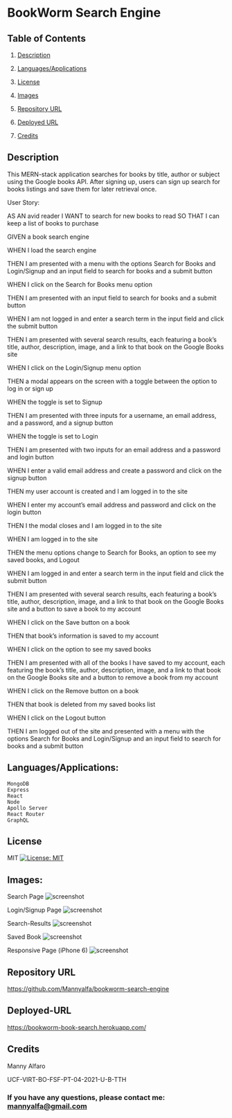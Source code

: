 # BookWorm Search Engine

## Table of Contents
1. [Description](#description)

2. [Languages/Applications](#languages-applications)

3. [License](#license)

4. [Images](#images)

5. [Repository URL](#repository-url)

6. [Deployed URL](#deployed-url)

7. [Credits](#credits)

## Description
This MERN-stack application searches for books by title, author or subject using the Google books API.  After signing up, users can sign up search for books listings and save them for later retrieval once.

User Story:

AS AN avid reader
I WANT to search for new books to read
SO THAT I can keep a list of books to purchase

GIVEN a book search engine

WHEN I load the search engine

THEN I am presented with a menu with the options Search for Books and Login/Signup and an input 
field to search for books and a submit button

WHEN I click on the Search for Books menu option

THEN I am presented with an input field to search for books and a submit button

WHEN I am not logged in and enter a search term in the input field and click the submit button

THEN I am presented with several search results, each featuring a book’s title, author, 
description, image, and a link to that book on the Google Books site

WHEN I click on the Login/Signup menu option

THEN a modal appears on the screen with a toggle between the option to log in or sign up

WHEN the toggle is set to Signup

THEN I am presented with three inputs for a username, an email address, and a password, and a 
signup button

WHEN the toggle is set to Login

THEN I am presented with two inputs for an email address and a password and login button

WHEN I enter a valid email address and create a password and click on the signup button

THEN my user account is created and I am logged in to the site

WHEN I enter my account’s email address and password and click on the login button

THEN I the modal closes and I am logged in to the site

WHEN I am logged in to the site

THEN the menu options change to Search for Books, an option to see my saved books, and Logout

WHEN I am logged in and enter a search term in the input field and click the submit button

THEN I am presented with several search results, each featuring a book’s title, author, description, image, and a link to that book on the Google Books site and a button to save a book to my account

WHEN I click on the Save button on a book

THEN that book’s information is saved to my account

WHEN I click on the option to see my saved books

THEN I am presented with all of the books I have saved to my account, each featuring the book’s title, author, description, image, and a link to that book on the Google Books site and a button to remove a book from my account

WHEN I click on the Remove button on a book

THEN that book is deleted from my saved books list

WHEN I click on the Logout button

THEN I am logged out of the site and presented with a menu with the options Search for Books and Login/Signup and an input field to search for books and a submit button  


## Languages/Applications:

    MongoDB
    Express
    React
    Node
    Apollo Server 
    React Router
    GraphQL


## License
MIT [![License: MIT](https://img.shields.io/badge/License-MIT-yellow.svg)](https://opensource.org/licenses/MIT)

  
## Images:
Search Page
![screenshot](https://github.com/Mannyalfa/bookworm-search-engine/blob/main/client/src/images/search-page.jpg)

Login/Signup Page
![screenshot](https://github.com/Mannyalfa/bookworm-search-engine/blob/main/client/src/images/login.jpg)

Search-Results
![screenshot](https://github.com/Mannyalfa/bookworm-search-engine/blob/main/client/src/images/search-results.jpg)

Saved Book
![screenshot](https://github.com/Mannyalfa/bookworm-search-engine/blob/main/client/src/images/saved-books.jpg)

Responsive Page (iPhone 6)
![screenshot](https://github.com/Mannyalfa/bookworm-search-engine/blob/main/client/src/images/responsive-page.jpg)

## Repository URL
https://github.com/Mannyalfa/bookworm-search-engine

## Deployed-URL
https://bookworm-book-search.herokuapp.com/
  
## Credits
Manny Alfaro

UCF-VIRT-BO-FSF-PT-04-2021-U-B-TTH



### If you have any questions, please contact me: mannyalfa@gmail.com
